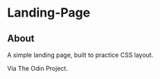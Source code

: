 # Landing-Page

## About
A simple landing page, built to practice CSS layout.

Via The Odin Project.